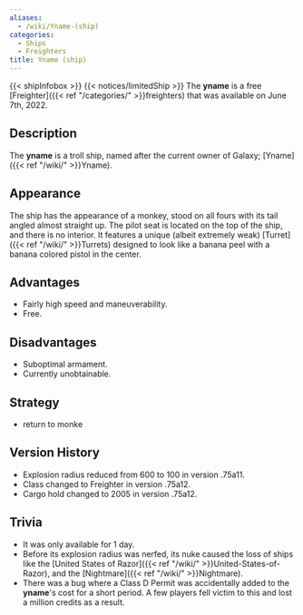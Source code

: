 ```yaml
---
aliases:
  - /wiki/Yname-(ship)
categories:
  - Ships
  - Freighters
title: Yname (ship)
---
```


{{< shipInfobox >}} {{< notices/limitedShip >}} The **yname** is a free [Freighter]({{< ref "/categories/" >}}freighters) that was available on June 7th, 2022.

## Description

The **yname** is a troll ship, named after the current owner of Galaxy; [Yname]({{< ref "/wiki/" >}}Yname).

## Appearance

The ship has the appearance of a monkey, stood on all fours with its tail angled almost straight up. The pilot seat is located on the top of the ship, and there is no interior. It features a unique (albeit extremely weak) [Turret]({{< ref "/wiki/" >}}Turrets) designed to look like a banana peel with a banana colored pistol in the center.

## Advantages

- Fairly high speed and maneuverability.
- Free.

## Disadvantages

- Suboptimal armament.
- Currently unobtainable.

## Strategy

- return to monke

## Version History

- Explosion radius reduced from 600 to 100 in version .75a11.
- Class changed to Freighter in version .75a12.
- Cargo hold changed to 2005 in version .75a12.

## Trivia

- It was only available for 1 day.
- Before its explosion radius was nerfed, its nuke caused the loss of ships like the [United States of Razor]({{< ref "/wiki/" >}}United-States-of-Razor), and the [Nightmare]({{< ref "/wiki/" >}}Nightmare).
- There was a bug where a Class D Permit was accidentally added to the **yname**'s cost for a short period. A few players fell victim to this and lost a million credits as a result.
